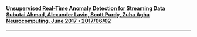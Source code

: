 #### [Unsupervised Real-Time Anomaly Detection for Streaming Data <br> Subutai Ahmad, Alexander Lavin, Scott Purdy, Zuha Agha <br> Neurocomputing, June 2017 • 2017/06/02][7]
--------------------------------------------------------------------------------

[7]: http://www.sciencedirect.com/science/article/pii/s0925231217309864
